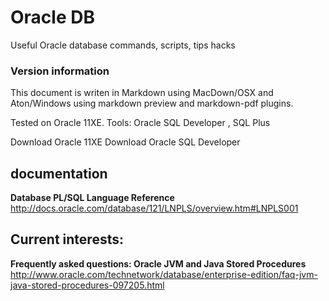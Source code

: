 # Oracle DB
Useful Oracle database commands, scripts, tips hacks

### Version information
This document is  writen in Markdown using MacDown/OSX and Aton/Windows using markdown preview and markdown-pdf plugins.

Tested on Oracle 11XE.
Tools: Oracle SQL Developer , SQL Plus

Download Oracle 11XE
Download Oracle SQL Developer

## documentation
**Database PL/SQL Language Reference**  
http://docs.oracle.com/database/121/LNPLS/overview.htm#LNPLS001


## Current interests:

**Frequently asked questions: Oracle JVM and Java Stored Procedures**  
http://www.oracle.com/technetwork/database/enterprise-edition/faq-jvm-java-stored-procedures-097205.html
